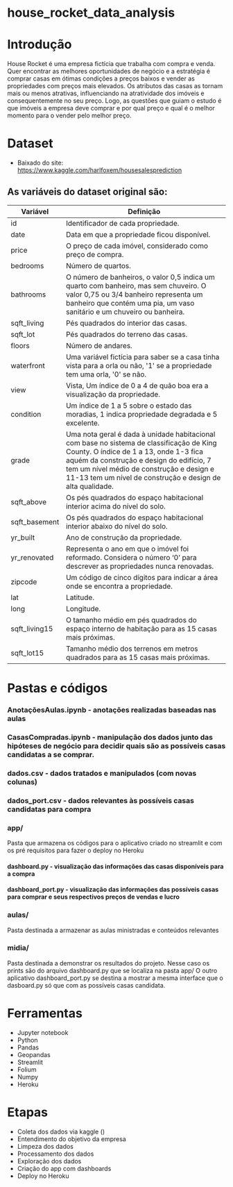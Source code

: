 # house_rocket_data_analysis

#  Introdução
House Rocket é uma empresa fictícia que trabalha com compra e venda. Quer encontrar as melhores oportunidades de negócio e a estratégia é comprar casas em ótimas condições a preços baixos e vender as propriedades com preços mais elevados. Os atributos das casas as tornam mais ou menos atrativas, influenciando na atratividade dos imóveis e consequentemente no seu preço.
Logo, as questões que guiam o estudo é que imóveis a empresa deve comprar e por qual preço e qual é o melhor momento para o vender pelo melhor preço.

#  Dataset

 * Baixado do site: https://www.kaggle.com/harlfoxem/housesalesprediction<br>
 
## As variáveis do dataset original são:

Variável | Definição
------------ | -------------
|id | Identificador de cada propriedade.|
|date | Data em que a propriedade ficou disponível.|
|price | O preço de cada imóvel, considerado como preço de compra.|
|bedrooms | Número de quartos.|
|bathrooms | O número de banheiros, o valor 0,5 indica um quarto com banheiro, mas sem chuveiro. O valor 0,75 ou 3/4 banheiro representa um banheiro que contém uma pia, um vaso sanitário e um chuveiro ou banheira.|
|sqft_living | Pés quadrados do interior das casas.|
|sqft_lot | Pés quadrados do terreno das casas.|
|floors | Número de andares.|
|waterfront | Uma variável fictícia para saber se a casa tinha vista para a orla ou não, '1' se a propriedade tem uma orla, '0' se não.|
|view | Vista, Um índice de 0 a 4 de quão boa era a visualização da propriedade.|
|condition | Um índice de 1 a 5 sobre o estado das moradias, 1 indica propriedade degradada e 5 excelente.|
|grade | Uma nota geral é dada à unidade habitacional com base no sistema de classificação de King County. O índice de 1 a 13, onde 1-3 fica aquém da construção e design do edifício, 7 tem um nível médio de construção e design e 11-13 tem um nível de construção e design de alta qualidade.|
|sqft_above | Os pés quadrados do espaço habitacional interior acima do nível do solo.|
|sqft_basement | Os pés quadrados do espaço habitacional interior abaixo do nível do solo.|
|yr_built | Ano de construção da propriedade.|
|yr_renovated | Representa o ano em que o imóvel foi reformado. Considera o número ‘0’ para descrever as propriedades nunca renovadas.|
|zipcode | Um código de cinco dígitos para indicar a área onde se encontra a propriedade.|
|lat | Latitude.|
|long | Longitude.|
|sqft_living15 | O tamanho médio em pés quadrados do espaço interno de habitação para as 15 casas mais próximas.|
|sqft_lot15 | Tamanho médio dos terrenos em metros quadrados para as 15 casas mais próximas.|

# Pastas e códigos

### AnotaçõesAulas.ipynb - anotações realizadas baseadas nas aulas

### CasasCompradas.ipynb - manipulação dos dados junto das hipóteses de negócio para decidir quais são as possíveis casas candidatas a se comprar.

### dados.csv - dados tratados e manipulados (com novas colunas)

### dados_port.csv - dados relevantes às possíveis casas candidatas para compra

### app/
Pasta que armazena os códigos para o aplicativo criado no streamlit e com os pré requisitos para fazer o deploy no Heroku
#### dashboard.py - visualização das informações das casas disponíveis para a compra
#### dashboard_port.py - visualização das informações das possíveis casas para comprar e seus respectivos preços de vendas e lucro

### aulas/
Pasta destinada a armazenar as aulas ministradas e conteúdos relevantes

### midia/
Pasta destinada a demonstrar os resultados do projeto. Nesse caso os prints são do arquivo dashboard.py que se localiza na pasta app/
O outro aplicativo dashboard_port.py se destina a mostrar a mesma interface que o dasboard.py só que com as possíveis casas candidata.

#  Ferramentas

   * Jupyter notebook
   * Python
   * Pandas
   * Geopandas
   * Streamlit
   * Folium
   * Numpy
   * Heroku

# Etapas

   * Coleta dos dados via kaggle ()
   * Entendimento do objetivo da empresa
   * Limpeza dos dados
   * Processamento dos dados
   * Exploração dos dados
   * Criação do app com dashboards
   * Deploy no Heroku
 
